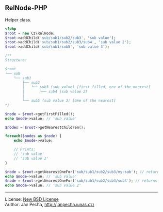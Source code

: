 RelNode-PHP
-----------

Helper class.

``` php
<?php
$root = new Cz\RelNode;
$root->addChild('sub/sub1/sub2/sub3', 'sub value');
$root->addChild('sub/sub1/sub2/sub3/sub4', 'sub value 2');
$root->addChild('sub/sub1/sub5', 'sub value 3');

/**
Structure:

$root
└── sub
    └── sub1
        ├── sub2
        │   └── sub3 (sub value) [first filled, one of the nearest]
        │       └── sub4 (sub value 2)
        │
        └── sub5 (sub value 3) [one of the nearest]
*/

$node = $root->getFirstFilled();
echo $node->value; // 'sub value'

$nodes = $root->getNearestChildren();

foreach($nodes as $node) {
    echo $node->value;

    // Prints:
    // 'sub value'
    // 'sub value 3'
}

$node = $root->getNearestOneFor('sub/sub1/sub2/sub3/my-sub'); // returns NULL or RelNode instance
echo $node->value; // 'sub value'
$node = $root->getNearestOneFor('sub/sub1/sub2/sub3/sub4'); // returns NULL or RelNode instance
echo $node->value; // 'sub value 2'
```

------------------

License: [New BSD License](license.md)
<br>Author: Jan Pecha, http://janpecha.iunas.cz/

